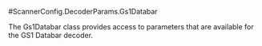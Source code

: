 #ScannerConfig.DecoderParams.Gs1Databar

The Gs1Databar class provides access to parameters that are available
 for the GS1 Databar decoder.

